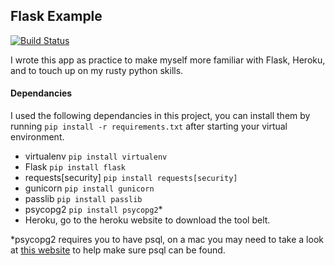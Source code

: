 ## Flask Example

[![Build Status](https://travis-ci.org/ethanphunter/FlaskExperiment.svg?branch=master)](https://travis-ci.org/ethanphunter/FlaskExperiment)

I wrote this app as practice to make myself more familiar with Flask, Heroku, and to touch up on my rusty python skills.

#### Dependancies
I used the following dependancies in this project, you can install them by running `pip install -r requirements.txt` after starting your virtual environment.
  - virtualenv `pip install virtualenv`
  - Flask `pip install flask`
  - requests[security] `pip install requests[security]`
  - gunicorn `pip install gunicorn`
  - passlib `pip install passlib`
  - psycopg2 `pip install psycopg2`*
  - Heroku, go to the heroku website to download the tool belt.

*psycopg2 requires you to have psql, on a mac you may need to take a look at [this website](https://rayed.com/wordpress/?p=1743) to help make sure psql can be found.
